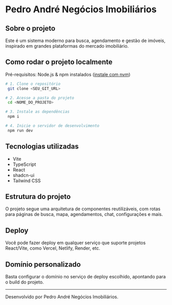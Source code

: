 # Pedro André Negócios Imobiliários

## Sobre o projeto

Este é um sistema moderno para busca, agendamento e gestão de imóveis, inspirado em grandes plataformas do mercado imobiliário.

## Como rodar o projeto localmente

Pré-requisitos: Node.js & npm instalados ([instale com nvm](https://github.com/nvm-sh/nvm#installing-and-updating))

```sh
# 1. Clone o repositório
 git clone <SEU_GIT_URL>

# 2. Acesse a pasta do projeto
 cd <NOME_DO_PROJETO>

# 3. Instale as dependências
 npm i

# 4. Inicie o servidor de desenvolvimento
 npm run dev
```

## Tecnologias utilizadas

- Vite
- TypeScript
- React
- shadcn-ui
- Tailwind CSS

## Estrutura do projeto

O projeto segue uma arquitetura de componentes reutilizáveis, com rotas para páginas de busca, mapa, agendamentos, chat, configurações e mais.

## Deploy

Você pode fazer deploy em qualquer serviço que suporte projetos React/Vite, como Vercel, Netlify, Render, etc.

## Domínio personalizado

Basta configurar o domínio no serviço de deploy escolhido, apontando para o build do projeto.

---

Desenvolvido por Pedro André Negócios Imobiliários.
